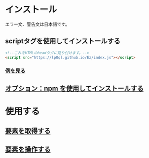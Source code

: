 # インストール
エラー文、警告文は日本語です。

## scriptタグを使用してインストールする
```HTML
<!--これをHTMLのheadタグに貼り付けます。-->
<script src="https://lp0ql.github.io/Ez/index.js"></script>
```
### [例を見る](./scriptTag_install_example.md)


## [オプション：npm を使用してインストールする](./npm_install.md)


# 使用する
## [要素を取得する](./el.md)

## [要素を操作する](./el_Object.md)
